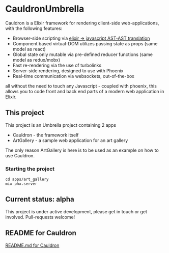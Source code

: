 # CauldronUmbrella

Cauldron is a Elixir framework for rendering client-side web-applications,
with the following features:

* Browser-side scripting via [elixir -> javascript AST-AST translation](https://github.com/elixirscript/elixirscript)
* Component based virtual-DOM utilizes passing state as props (same model as react)
* Global state only mutable via pre-defined reducer functions (same model as redux/mobx)
* Fast re-rendering via the use of turbolinks
* Server-side rendering, designed to use with Phoenix
* Real-time communication via websockets, out-of-the-box

all without the need to touch any Javascript - coupled with phoenix,
this allows you to code front and back end parts of a modern web application in Elixir.

## This project

This project is an Umbrella project containing 2 apps

* Cauldron - the framework itself
* ArtGallery - a sample web application for an art gallery

The only reason ArtGallery is here is to be used as an example on how to
use Cauldron.

### Starting the project

``` $shell
cd apps/art_gallery
mix phx.server
```

## Current status: alpha

This project is under active development, please get in touch or get involved. Pull-requests welcome!

## README for Cauldron

[README.md for Cauldron](./apps/cauldron/README.md)